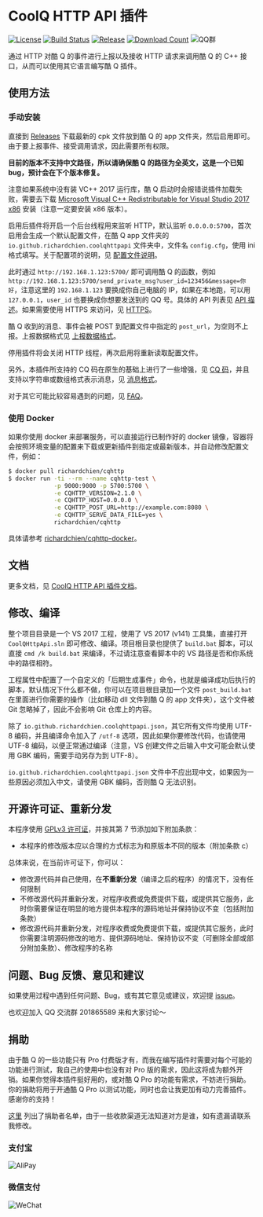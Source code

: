 # CoolQ HTTP API 插件

[![License](https://img.shields.io/badge/license-GPLv3-blue.svg)](https://raw.githubusercontent.com/richardchien/coolq-http-api/master/LICENSE)
[![Build Status](https://ci.appveyor.com/api/projects/status/9c4c6inmsdk3gbou?svg=true)](https://ci.appveyor.com/project/richardchien/coolq-http-api)
[![Release](https://img.shields.io/github/release/richardchien/coolq-http-api.svg)](https://github.com/richardchien/coolq-http-api/releases)
[![Download Count](https://img.shields.io/github/downloads/richardchien/coolq-http-api/total.svg)](https://github.com/richardchien/coolq-http-api/releases)
![QQ群](https://img.shields.io/badge/qq%E7%BE%A4-201865589-orange.svg)

通过 HTTP 对酷 Q 的事件进行上报以及接收 HTTP 请求来调用酷 Q 的 C++ 接口，从而可以使用其它语言编写酷 Q 插件。

## 使用方法

### 手动安装

直接到 [Releases](https://github.com/richardchien/coolq-http-api/releases) 下载最新的 cpk 文件放到酷 Q 的 app 文件夹，然后启用即可。由于要上报事件、接受调用请求，因此需要所有权限。

**目前的版本不支持中文路径，所以请确保酷 Q 的路径为全英文，这是一个已知 bug，预计会在下个版本修复。**

注意如果系统中没有装 VC++ 2017 运行库，酷 Q 启动时会报错说插件加载失败，需要去下载 [Microsoft Visual C++ Redistributable for Visual Studio 2017 x86](https://www.visualstudio.com/zh-hans/downloads/?q=redist) 安装（注意一定要安装 x86 版本）。

启用后插件将开启一个后台线程用来监听 HTTP，默认监听 `0.0.0.0:5700`，首次启用会生成一个默认配置文件，在酷 Q app 文件夹的 `io.github.richardchien.coolqhttpapi` 文件夹中，文件名 `config.cfg`，使用 ini 格式填写。关于配置项的说明，见 [配置文件说明](https://richardchien.github.io/coolq-http-api/#/Configuration)。

此时通过 `http://192.168.1.123:5700/` 即可调用酷 Q 的函数，例如 `http://192.168.1.123:5700/send_private_msg?user_id=123456&message=你好`，注意这里的 `192.168.1.123` 要换成你自己电脑的 IP，如果在本地跑，可以用 `127.0.0.1`，`user_id` 也要换成你想要发送到的 QQ 号。具体的 API 列表见 [API 描述](https://richardchien.github.io/coolq-http-api/#/API)。如果需要使用 HTTPS 来访问，见 [HTTPS](https://richardchien.github.io/coolq-http-api/#/HTTPS)。

酷 Q 收到的消息、事件会被 POST 到配置文件中指定的 `post_url`，为空则不上报。上报数据格式见 [上报数据格式](https://richardchien.github.io/coolq-http-api/#/Post)。

停用插件将会关闭 HTTP 线程，再次启用将重新读取配置文件。

另外，本插件所支持的 CQ 码在原生的基础上进行了一些增强，见 [CQ 码](https://richardchien.github.io/coolq-http-api/#/CQCode)，并且支持以字符串或数组格式表示消息，见 [消息格式](https://richardchien.github.io/coolq-http-api/#/Message)。

对于其它可能比较容易遇到的问题，见 [FAQ](https://richardchien.github.io/coolq-http-api/#/FAQ)。

### 使用 Docker

如果你使用 docker 来部署服务，可以直接运行已制作好的 docker 镜像，容器将会按照环境变量的配置来下载或更新插件到指定或最新版本，并自动修改配置文件，例如：

```sh
$ docker pull richardchien/cqhttp
$ docker run -ti --rm --name cqhttp-test \
             -p 9000:9000 -p 5700:5700 \
             -e CQHTTP_VERSION=2.1.0 \
             -e CQHTTP_HOST=0.0.0.0 \
             -e CQHTTP_POST_URL=http://example.com:8080 \
             -e CQHTTP_SERVE_DATA_FILE=yes \
             richardchien/cqhttp
```

具体请参考 [richardchien/cqhttp-docker](https://github.com/richardchien/cqhttp-docker)。

## 文档

更多文档，见 [CoolQ HTTP API 插件文档](https://richardchien.github.io/coolq-http-api/)。

## 修改、编译

整个项目目录是一个 VS 2017 工程，使用了 VS 2017 (v141) 工具集，直接打开 `CoolQHttpApi.sln` 即可修改、编译。项目根目录也提供了 `build.bat` 脚本，可以直接 `cmd /k build.bat` 来编译，不过请注意查看脚本中的 VS 路径是否和你系统中的路径相符。

工程属性中配置了一个自定义的「后期生成事件」命令，也就是编译成功后执行的脚本，默认情况下什么都不做，你可以在项目根目录加一个文件 `post_build.bat` 在里面进行你需要的操作（比如移动 dll 文件到酷 Q 的 app 文件夹），这个文件被 Git 忽略掉了，因此不会影响 Git 仓库上的内容。

除了 `io.github.richardchien.coolqhttpapi.json`，其它所有文件均使用 UTF-8 编码，并且编译命令加入了 `/utf-8` 选项，因此如果你要修改代码，也请使用 UTF-8 编码，以便正常通过编译（注意，VS 创建文件之后输入中文可能会默认使用 GBK 编码，需要手动另存为到 UTF-8）。

`io.github.richardchien.coolqhttpapi.json` 文件中不应出现中文，如果因为一些原因必须加入中文，请使用 GBK 编码，否则酷 Q 无法识别。

## 开源许可证、重新分发

本程序使用 [GPLv3 许可证](https://github.com/richardchien/coolq-http-api/blob/master/LICENSE)，并按其第 7 节添加如下附加条款：

- 本程序的修改版本应以合理的方式标志为和原版本不同的版本（附加条款 c）

总体来说，在当前许可证下，你可以：

- 修改源代码并自己使用，在**不重新分发**（编译之后的程序）的情况下，没有任何限制
- 不修改源代码并重新分发，对程序收费或免费提供下载，或提供其它服务，此时你需要保证在明显的地方提供本程序的源码地址并保持协议不变（包括附加条款）
- 修改源代码并重新分发，对程序收费或免费提供下载，或提供其它服务，此时你需要注明源码修改的地方、提供源码地址、保持协议不变（可删除全部或部分附加条款）、修改程序的名称

## 问题、Bug 反馈、意见和建议

如果使用过程中遇到任何问题、Bug，或有其它意见或建议，欢迎提 [issue](https://github.com/richardchien/coolq-http-api/issues/new)。

也欢迎加入 QQ 交流群 201865589 来和大家讨论～

## 捐助

由于酷 Q 的一些功能只有 Pro 付费版才有，而我在编写插件时需要对每个可能的功能进行测试，我自己的使用中也没有对 Pro 版的需求，因此这将成为额外开销。如果你觉得本插件挺好用的，或对酷 Q Pro 的功能有需求，不妨进行捐助。你的捐助将用于开通酷 Q Pro 以测试功能，同时也会让我更加有动力完善插件。感谢你的支持！

[这里](https://github.com/richardchien/thanks) 列出了捐助者名单，由于一些收款渠道无法知道对方是谁，如有遗漏请联系我修改。

### 支付宝

![AliPay](https://raw.githubusercontent.com/richardchien/coolq-http-api/master/docs/alipay.png)

### 微信支付

![WeChat](https://raw.githubusercontent.com/richardchien/coolq-http-api/master/docs/wechat.png)
